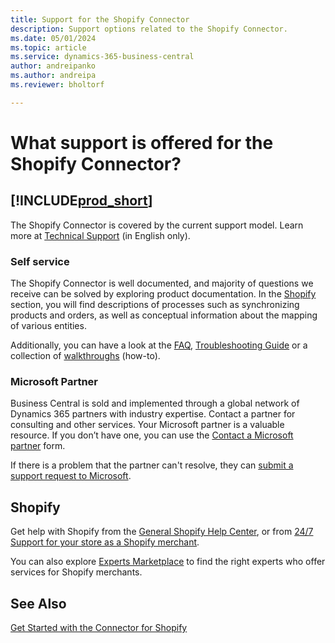 ```yaml
---
title: Support for the Shopify Connector
description: Support options related to the Shopify Connector.
ms.date: 05/01/2024
ms.topic: article
ms.service: dynamics-365-business-central
author: andreipanko
ms.author: andreipa
ms.reviewer: bholtorf

---
```


# What support is offered for the Shopify Connector?

## [!INCLUDE[prod_short](../includes/prod_short.md)]

The Shopify Connector is covered by the current support model. Learn more at [Technical Support](/dynamics365/business-central/dev-itpro/administration//manage-technical-support) (in English only).

### Self service
The Shopify Connector is well documented, and majority of questions we receive can be solved by exploring product documentation. In the [Shopify](shopify-connector-overview.md) section, you will find descriptions of processes such as synchronizing products and orders, as well as conceptual information about the mapping of various entities. 

Additionally, you can have a look at the [FAQ](shopify-faq.md), [Troubleshooting Guide](troubleshoot.md) or a collection of [walkthroughs](walkthrough-setting-up-and-using-shopify.md) (how-to). 

### Microsoft Partner
Business Central is sold and implemented through a global network of Dynamics 365 partners with industry expertise. Contact a partner for consulting and other services. Your Microsoft partner is a valuable resource. If you don’t have one, you can use the [Contact a Microsoft partner](https://go.microsoft.com/fwlink/?linkid=828707) form.

If there is a problem that the partner can't resolve, they can [submit a support request to Microsoft](/dynamics365/business-central/dev-itpro/administration//manage-technical-supportmanage-technical-support#escalating-support-issues-to-microsoft).

## Shopify

Get help with Shopify from the [General Shopify Help Center](https://help.shopify.com/), or from [24/7 Support for your store as a Shopify merchant](https://help.shopify.com/questions#/).

You can also explore [Experts Marketplace](https://experts.shopify.com/) to find the right experts who offer services for Shopify merchants.

## See Also

[Get Started with the Connector for Shopify](get-started.md)  
